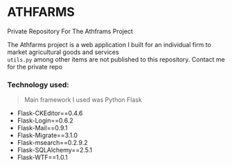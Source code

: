 # ATHFARMS
Private Repository For The Athframs Project

The Athfarms project is a web application I built for an individual firm to market agricultural goods and services  
`utils.py` among other items are not published to this repository. Contact me for the private repo  

### Technology used:
> Main framework I used was Python Flask

- Flask-CKEditor==0.4.6
- Flask-Login==0.6.2
- Flask-Mail==0.9.1
- Flask-Migrate==3.1.0
- Flask-msearch==0.2.9.2
- Flask-SQLAlchemy==2.5.1
- Flask-WTF==1.0.1



